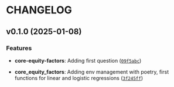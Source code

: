 # CHANGELOG


## v0.1.0 (2025-01-08)

### Features

- **core-equity-factors**: Adding first question
  ([`09f5abc`](https://github.com/faunebl/core_equity_factors/commit/09f5abc25109355a7624523ceaa5b57fe05922fa))

- **core_equity_factors**: Adding env management with poetry, first functions for linear and
  logistic regressions
  ([`3f245ff`](https://github.com/faunebl/core_equity_factors/commit/3f245ff2df9c549fa8473ee6272d6bcb490dc5fc))
